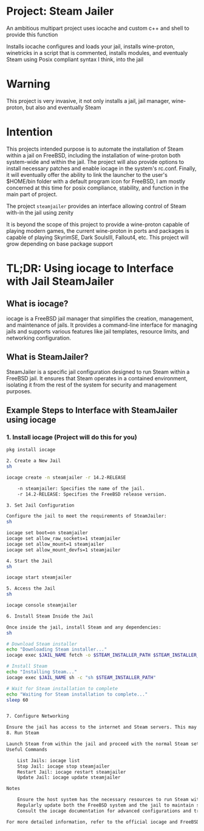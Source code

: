# Project: Steam Jailer

An ambitious multipart project uses iocache and custom c++ and shell to provide this function

Installs iocache configures and loads your jail, installs wine-proton, winetricks in a script that is commented, installs modules, and eventualy Steam using Posix compliant syntax I think, into the jail

# Warning
This project is very invasive, it not only installs a jail, jail manager, wine-proton, but also and eventually Steam

# Intention
This projects intended purpose is to automate the installation of Steam within a jail on FreeBSD, including the installation of wine-proton both system-wide and within the jail. The project will also provide options to install necessary patches and enable iocage in the system's rc.conf. Finally, it will eventually offer the ability to link the launcher to the user's $HOME/bin folder with a default program icon for FreeBSD, I am mostly concerned at this time for posix compliance, stability, and function in the main part of project. 

The project `steamjailer` provides an interface allowing control of Steam with-in the jail using zenity

It is beyond the scope of this project to provide a wine-proton capable of playing modern games, the current wine-proton in ports and packages is capable of playing SkyrimSE, Dark SoulsIII, Fallout4, etc. This project will grow depending on base package support

# TL;DR: Using iocage to Interface with Jail SteamJailer

## What is iocage?
iocage is a FreeBSD jail manager that simplifies the creation, management, and maintenance of jails. It provides a command-line interface for managing jails and supports various features like jail templates, resource limits, and networking configuration.

## What is SteamJailer?
SteamJailer is a specific jail configuration designed to run Steam within a FreeBSD jail. It ensures that Steam operates in a contained environment, isolating it from the rest of the system for security and management purposes.

## Example Steps to Interface with SteamJailer using iocage

### 1. Install iocage (Project will do this for you)
```sh
pkg install iocage

2. Create a New Jail
sh

iocage create -n steamjailer -r 14.2-RELEASE

    -n steamjailer: Specifies the name of the jail.
    -r 14.2-RELEASE: Specifies the FreeBSD release version.

3. Set Jail Configuration

Configure the jail to meet the requirements of SteamJailer:
sh

iocage set boot=on steamjailer
iocage set allow_raw_sockets=1 steamjailer
iocage set allow_mount=1 steamjailer
iocage set allow_mount_devfs=1 steamjailer

4. Start the Jail
sh

iocage start steamjailer

5. Access the Jail
sh

iocage console steamjailer

6. Install Steam Inside the Jail

Once inside the jail, install Steam and any dependencies:
sh

# Download Steam installer
echo "Downloading Steam installer..."
iocage exec $JAIL_NAME fetch -o $STEAM_INSTALLER_PATH $STEAM_INSTALLER_URL

# Install Steam
echo "Installing Steam..."
iocage exec $JAIL_NAME sh -c "sh $STEAM_INSTALLER_PATH"

# Wait for Steam installation to complete
echo "Waiting for Steam installation to complete..."
sleep 60


7. Configure Networking

Ensure the jail has access to the internet and Steam servers. This may involve setting up NAT or other network configurations on the host system.
8. Run Steam

Launch Steam from within the jail and proceed with the normal Steam setup and usage.
Useful Commands

    List Jails: iocage list
    Stop Jail: iocage stop steamjailer
    Restart Jail: iocage restart steamjailer
    Update Jail: iocage update steamjailer

Notes

    Ensure the host system has the necessary resources to run Steam within a jail.
    Regularly update both the FreeBSD system and the jail to maintain security and compatibility.
    Consult the iocage documentation for advanced configurations and troubleshooting.

For more detailed information, refer to the official iocage and FreeBSD documentation.
